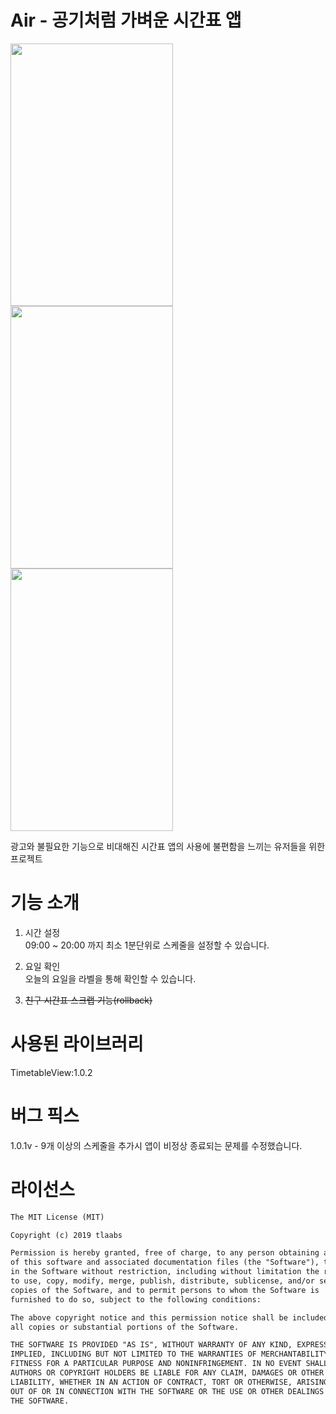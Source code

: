# Air - **공기**처럼 **가벼운** 시간표 앱  
<img src="https://lh3.googleusercontent.com/JrH-0ksc3CpZeJ3NUiISGiStATmVT5qu7f_OGHGQrSfzAyJyXPpwvs6Qn1CZu-obUnqW=w1440-h620-rw" width="260" height="420"> <img src="https://lh3.googleusercontent.com/PgQklT-bxXVRCWff0VJYMwg102Jy8IYJiPpZYFFxvwWc3SnuwRjdZ8vis19yAAVNtQNQ=w1440-h620-rw" width="260" height="420"> <img src="https://lh3.googleusercontent.com/J0ZcsBDQ7VROR32urBbd9Bbt74xvhivt04pdQAo7_mxrOwgnOKvzJWEG-knaW3uk5D24=w1440-h620-rw" width="260" height="420">

광고와 불필요한 기능으로 비대해진 시간표 앱의 사용에 불편함을 느끼는 유저들을 위한 프로젝트

# 기능 소개
1. 시간 설정  
09:00 ~ 20:00 까지 최소 1분단위로 스케줄을 설정할 수 있습니다.

2. 요일 확인  
오늘의 요일을 라벨을 통해 확인할 수 있습니다.

3. ~~친구 시간표 스크랩 기능(rollback)~~

# 사용된 라이브러리
TimetableView:1.0.2

# 버그 픽스
1.0.1v - 9개 이상의 스케줄을 추가시 앱이 비정상 종료되는 문제를 수정했습니다.

# 라이선스
```xml
The MIT License (MIT)

Copyright (c) 2019 tlaabs

Permission is hereby granted, free of charge, to any person obtaining a copy
of this software and associated documentation files (the "Software"), to deal
in the Software without restriction, including without limitation the rights
to use, copy, modify, merge, publish, distribute, sublicense, and/or sell
copies of the Software, and to permit persons to whom the Software is
furnished to do so, subject to the following conditions:

The above copyright notice and this permission notice shall be included in
all copies or substantial portions of the Software.

THE SOFTWARE IS PROVIDED "AS IS", WITHOUT WARRANTY OF ANY KIND, EXPRESS OR
IMPLIED, INCLUDING BUT NOT LIMITED TO THE WARRANTIES OF MERCHANTABILITY,
FITNESS FOR A PARTICULAR PURPOSE AND NONINFRINGEMENT. IN NO EVENT SHALL THE
AUTHORS OR COPYRIGHT HOLDERS BE LIABLE FOR ANY CLAIM, DAMAGES OR OTHER
LIABILITY, WHETHER IN AN ACTION OF CONTRACT, TORT OR OTHERWISE, ARISING FROM,
OUT OF OR IN CONNECTION WITH THE SOFTWARE OR THE USE OR OTHER DEALINGS IN
THE SOFTWARE.

```

